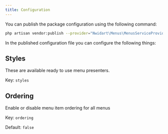 ```yaml
---
title: Configuration
---
```


You can publish the package configuration using the following command:

``` bash
php artisan vendor:publish --provider="Nwidart\Menus\MenusServiceProvider"
```

In the published configuration file you can configure the following things:

## Styles

These are available ready to use menu presenters.

Key: `styles`

## Ordering

Enable or disable menu item ordering for all menus

Key: `ordering`

Default: `false`
